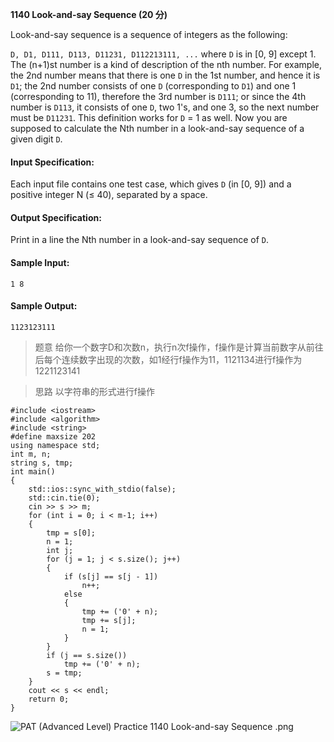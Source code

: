 **1140 Look-and-say Sequence (20 分)**


Look-and-say sequence is a sequence of integers as the following:

`D, D1, D111, D113, D11231, D112213111, ...`
where `D` is in [0, 9] except 1. The (n+1)st number is a kind of description of the nth number. For example, the 2nd number means that there is one `D` in the 1st number, and hence it is `D1`; the 2nd number consists of one `D` (corresponding to `D1`) and one 1 (corresponding to 11), therefore the 3rd number is `D111`; or since the 4th number is `D113`, it consists of one `D`, two 1's, and one 3, so the next number must be `D11231`. This definition works for `D` = 1 as well. Now you are supposed to calculate the Nth number in a look-and-say sequence of a given digit `D`.

#### Input Specification:
Each input file contains one test case, which gives `D` (in [0, 9]) and a positive integer N (≤ 40), separated by a space.

#### Output Specification:
Print in a line the Nth number in a look-and-say sequence of `D`.

#### Sample Input:
```
1 8
```
#### Sample Output:
```
1123123111
```

>题意 给你一个数字D和次数n，执行n次f操作，f操作是计算当前数字从前往后每个连续数字出现的次数，如1经行f操作为11，1121134进行f操作为1221123141

>思路 以字符串的形式进行f操作

```
#include <iostream>
#include <algorithm>
#include <string>
#define maxsize 202
using namespace std;
int m, n;
string s, tmp;
int main()
{
    std::ios::sync_with_stdio(false);
    std::cin.tie(0);
    cin >> s >> m;
    for (int i = 0; i < m-1; i++)
    {
        tmp = s[0];
        n = 1;
        int j;
        for (j = 1; j < s.size(); j++)
        {
            if (s[j] == s[j - 1])
                n++;
            else
            {
                tmp += ('0' + n);
                tmp += s[j];
                n = 1;
            }
        }
        if (j == s.size())
            tmp += ('0' + n);
        s = tmp;
    }
    cout << s << endl;
    return 0;
}
```

![PAT (Advanced Level) Practice 1140 Look-and-say Sequence .png][1]


[1]: http://alomerry.com/usr/uploads/2020/01/859459400.png